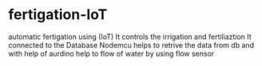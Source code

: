 # fertigation-IoT
automatic fertigation using (IoT)
It controls the irrigation and fertiliaztion 
It connected to the Database
Nodemcu helps to retrive the data from db and with help of aurdino help to flow of water by using flow sensor
